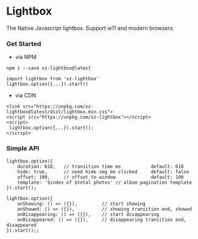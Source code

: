 # Lightbox

The Native Javascript lightbox.
Support ie11 and modern browsers.

### Get Started

* via NPM
```
npm i --save xz-lightbox@latest

import lightbox from 'xz-lightbox'
lightbox.option({...}).start()
```

* via CDN

```
<link src="https://unpkg.com/xz-lightbox@latest/dist/lightbox.min.css">
<script src="https://unpkg.com/xz-lightbox"></script>
<script>
 lightbox.option({...}).start();
</script>
 ```

### Simple API

```
lightbox.option({
    duration: 618,   // transition time ms           default: 618
    hide: true,      // need hide img be clicked     default: false
    offset: 100,     // offset to window             default: 100
    template: '$index of $total photos' // album pagination template
}).start();

lightbox.option({
	onShowing: () => ({}),         // start showing
	onShowed: () => ({}),          // showing transition end, showed
	onDisappearing: () => ({}),    // start disappearing
	onDisappeared: () => ({}),     // disappearing transition end, disappeared
}).start();;


```